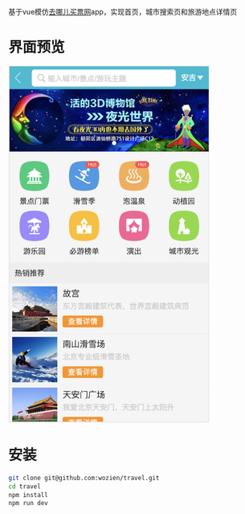 基于vue模仿[去哪儿买票网](http://touch.piao.qunar.com/)app，实现首页，城市搜索页和旅游地点详情页

# 界面预览

<img src="./src/assets/img/1.png" width="400">

# 安装

```bash
git clone git@github.com:wozien/travel.git
cd travel
npm install
npm run dev
```